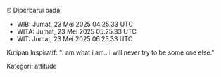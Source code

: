 ⏰ Diperbarui pada:
- WIB: Jumat, 23 Mei 2025 04.25.33 UTC
- WITA: Jumat, 23 Mei 2025 05.25.33 UTC
- WIT: Jumat, 23 Mei 2025 06.25.33 UTC

Kutipan Inspiratif:
"i am what i am.. i will never try to be some one else."


Kategori: attitude

